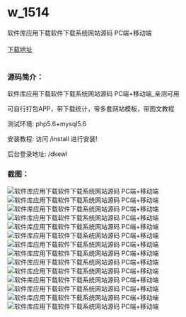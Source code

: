 # w_1514
软件库应用下载软件下载系统网站源码 PC端+移动端
<br/></br>
[下载地址](https://www.uuid2.com/1514.html "下载地址")
<br/></br>
<h3>源码简介：</h3>
<p>软件库应用下载软件下载系统网站源码 PC端+移动端_亲测可用<p>
<p>可自行打包APP，带下载统计，带多套网站模板，带图文教程<p>
<p>测试环境: php5.6+mysql5.6<p>
<p>安装教程: 访问 /install 进行安装!<p>
<p>后台登录地址: /dkewl<p>
<h3>截图：</h3>
<img src="https://www.uuid2.com/wp-content/uploads/img/202109/c819c07737.png" alt="软件库应用下载软件下载系统网站源码 PC端+移动端"><img src="https://www.uuid2.com/wp-content/uploads/img/202109/0d9f983594.png" alt="软件库应用下载软件下载系统网站源码 PC端+移动端"><img src="https://www.uuid2.com/wp-content/uploads/img/202109/0d9f983264.png" alt="软件库应用下载软件下载系统网站源码 PC端+移动端"><img src="https://www.uuid2.com/wp-content/uploads/img/202109/8adc840594.png" alt="软件库应用下载软件下载系统网站源码 PC端+移动端"><img src="https://www.uuid2.com/wp-content/uploads/img/202109/85e006d564.png" alt="软件库应用下载软件下载系统网站源码 PC端+移动端"><img src="https://www.uuid2.com/wp-content/uploads/img/202109/231f200889.png" alt="软件库应用下载软件下载系统网站源码 PC端+移动端"><img src="https://www.uuid2.com/wp-content/uploads/img/202109/812f019868.png" alt="软件库应用下载软件下载系统网站源码 PC端+移动端"><img src="https://www.uuid2.com/wp-content/uploads/img/202109/812f019204.png" alt="软件库应用下载软件下载系统网站源码 PC端+移动端"><img src="https://www.uuid2.com/wp-content/uploads/img/202109/dda439a333.png" alt="软件库应用下载软件下载系统网站源码 PC端+移动端"><img src="https://www.uuid2.com/wp-content/uploads/img/202109/8050325187.png" alt="软件库应用下载软件下载系统网站源码 PC端+移动端"><img src="https://www.uuid2.com/wp-content/uploads/img/202109/86eb960525.png" alt="软件库应用下载软件下载系统网站源码 PC端+移动端"><img src="https://www.uuid2.com/wp-content/uploads/img/202109/ca7b254230.png" alt="软件库应用下载软件下载系统网站源码 PC端+移动端"><img src="https://www.uuid2.com/wp-content/uploads/img/202109/aaba87f919.png" alt="软件库应用下载软件下载系统网站源码 PC端+移动端"><img src="https://www.uuid2.com/wp-content/uploads/img/202109/aaba87f144.png" alt="软件库应用下载软件下载系统网站源码 PC端+移动端">
